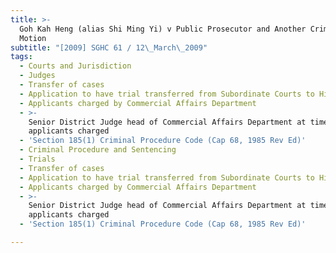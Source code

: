 ```yaml
---
title: >-
  Goh Kah Heng (alias Shi Ming Yi) v Public Prosecutor and Another Criminal
  Motion
subtitle: "[2009] SGHC 61 / 12\_March\_2009"
tags:
  - Courts and Jurisdiction
  - Judges
  - Transfer of cases
  - Application to have trial transferred from Subordinate Courts to High Court
  - Applicants charged by Commercial Affairs Department
  - >-
    Senior District Judge head of Commercial Affairs Department at time when
    applicants charged
  - 'Section 185(1) Criminal Procedure Code (Cap 68, 1985 Rev Ed)'
  - Criminal Procedure and Sentencing
  - Trials
  - Transfer of cases
  - Application to have trial transferred from Subordinate Courts to High Court
  - Applicants charged by Commercial Affairs Department
  - >-
    Senior District Judge head of Commercial Affairs Department at time when
    applicants charged
  - 'Section 185(1) Criminal Procedure Code (Cap 68, 1985 Rev Ed)'

---
```


